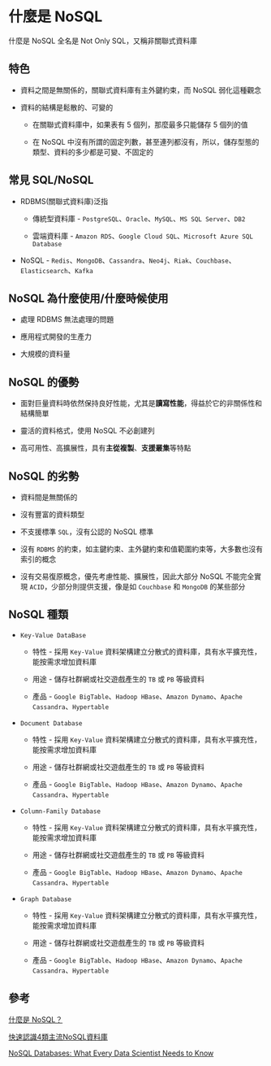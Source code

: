 # 什麼是 NoSQL

什麼是 NoSQL 全名是 Not Only SQL，又稱非關聯式資料庫

## 特色

* 資料之間是無關係的，關聯式資料庫有主外鍵約束，而 NoSQL 弱化這種觀念

* 資料的結構是鬆散的、可變的

  * 在關聯式資料庫中，如果表有 5 個列，那麼最多只能儲存 5 個列的值

   * 在 NoSQL 中沒有所謂的固定列數，甚至連列都沒有，所以，儲存型態的類型、資料的多少都是可變、不固定的

## 常見 SQL/NoSQL

* RDBMS(關聯式資料庫)泛指
 
  * 傳統型資料庫 - `PostgreSQL`、`Oracle`、`MySQL`、`MS SQL Server`、`DB2`
 
  * 雲端資料庫 - `Amazon RDS`、`Google Cloud SQL`、`Microsoft Azure SQL Database` 

* NoSQL - `Redis`、`MongoDB`、`Cassandra`、`Neo4j`、`Riak`、`Couchbase`、`Elasticsearch`、`Kafka`

## NoSQL 為什麼使用/什麼時候使用 

* 處理 RDBMS 無法處理的問題

* 應用程式開發的生產力

* 大規模的資料量
 
## NoSQL 的優勢

* 面對巨量資料時依然保持良好性能，尤其是**讀寫性能**，得益於它的非關係性和結構簡單

* 靈活的資料格式，使用 NoSQL 不必創建列

* 高可用性、高擴展性，具有**主從複製**、**支援叢集**等特點

## NoSQL 的劣勢

* 資料間是無關係的

* 沒有豐富的資料類型 

* 不支援標準 `SQL`，沒有公認的 NoSQL 標準

* 沒有 `RDBMS` 的約束，如主鍵約束、主外鍵約束和值範圍約束等，大多數也沒有索引的概念

* 沒有交易復原概念，優先考慮性能、擴展性，因此大部分 NoSQL 不能完全實現 `ACID`，少部分則提供支援，像是如 `Couchbase` 和 `MongoDB` 的某些部分

##  NoSQL 種類

* `Key-Value DataBase`

  * 特性 - 採用 `Key-Value` 資料架構建立分散式的資料庫，具有水平擴充性，能按需求增加資料庫

  * 用途 - 儲存社群網或社交遊戲產生的 `TB` 或 `PB` 等級資料

  * 產品 -  `Google BigTable`、`Hadoop HBase`、`Amazon Dynamo`、`Apache Cassandra`、`Hypertable`

* `Document Database`

  * 特性 - 採用 `Key-Value` 資料架構建立分散式的資料庫，具有水平擴充性，能按需求增加資料庫

  * 用途 - 儲存社群網或社交遊戲產生的 `TB` 或 `PB` 等級資料

  * 產品 -  `Google BigTable`、`Hadoop HBase`、`Amazon Dynamo`、`Apache Cassandra`、`Hypertable`

* `Column-Family Database`

  * 特性 - 採用 `Key-Value` 資料架構建立分散式的資料庫，具有水平擴充性，能按需求增加資料庫

  * 用途 - 儲存社群網或社交遊戲產生的 `TB` 或 `PB` 等級資料

  * 產品 -  `Google BigTable`、`Hadoop HBase`、`Amazon Dynamo`、`Apache Cassandra`、`Hypertable`

* `Graph Database`

  * 特性 - 採用 `Key-Value` 資料架構建立分散式的資料庫，具有水平擴充性，能按需求增加資料庫

  * 用途 - 儲存社群網或社交遊戲產生的 `TB` 或 `PB` 等級資料

  * 產品 -  `Google BigTable`、`Hadoop HBase`、`Amazon Dynamo`、`Apache Cassandra`、`Hypertable`

## 參考

[什麼是 NoSQL？](https://aws.amazon.com/tw/nosql/)

[快速認識4類主流NoSQL資料庫](https://www.ithome.com.tw/news/92507)

[NoSQL Databases: What Every Data Scientist Needs to Know](https://www.datacamp.com/blog/nosql-databases-what-every-data-scientist-needs-to-know)
